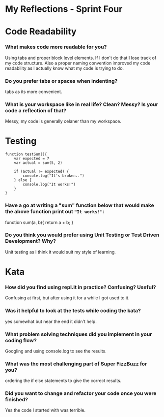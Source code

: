 # My Reflections - Sprint Four 

# Code Readability

### What makes code more readable for you?
Using tabs and proper block level elements. If I don't do that I lose track of my code structure. 
Also a proper naming convention improved my code readability as I actually know what my code is trying to do.


### Do you prefer tabs or spaces when indenting?
tabs as its more convenient.


### What is your workspace like in real life? Clean? Messy? Is your code a reflection of that?
Messy, my code is generally celaner than my workspace.



# Testing

```
function testSum(){
    var expected = 7
    var actual = sum(5, 2)

    if (actual != expected) {
        console.log("It's broken..")
    } else {
        console.log("It works!")
    }
}
```
### Have a go at writing a "sum" function below that would make the above function print out `"It works!"`: 
function sum(a, b){
    return a + b;
}


### Do you think you would prefer using Unit Testing or Test Driven Development? Why?
Unit testing as I think it would suit my style of learning.



# Kata

### How did you find using repl.it in practice? Confusing? Useful?
Confusing at first, but after using it for a while I got used to it.

### Was it helpful to look at the tests while coding the kata?
yes somewhat but near the end it didn't help.

### What problem solving techniques did you implement in your coding flow?
Googling and using console.log to see the results.

### What was the most challenging part of Super FizzBuzz for you?
ordering the if else statements to give the correct results.

### Did you want to change and refactor your code once you were finished?
Yes the code I started with was terrible.
